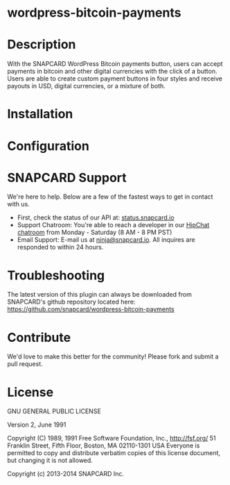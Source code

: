 wordpress-bitcoin-payments
==========================

# Description

With the SNAPCARD WordPress Bitcoin payments button, users can accept payments in bitcoin and other digital currencies with the click of a button. Users are able to create custom payment buttons in four styles and receive payouts in USD, digital currencies, or a mixture of both.


# Installation


# Configuration


# SNAPCARD Support 

We're here to help. Below are a few of the fastest ways to get in contact with us.

* First, check the status of our API at: [status.snapcard.io](status.snapcard.io)
* Support Chatroom: You're able to reach a developer in our [HipChat chatroom](https://www.hipchat.com/gG5fThjMQ) from Monday - Saturday (8 AM - 8 PM PST)
* Email Support: E-mail us at [ninja@snapcard.io](mailto:ninja@snapcard.io). All inquires are responded to within 24 hours.

# Troubleshooting

The latest version of this plugin can always be downloaded from SNAPCARD's github repository located here: https://github.com/snapcard/wordpress-bitcoin-payments

# Contribute

We'd love to make this better for the community! Please fork and submit a pull request.

# License

GNU GENERAL PUBLIC LICENSE

Version 2, June 1991

Copyright (C) 1989, 1991 Free Software Foundation, Inc., <http://fsf.org/>
51 Franklin Street, Fifth Floor, Boston, MA 02110-1301 USA
Everyone is permitted to copy and distribute verbatim copies
of this license document, but changing it is not allowed.

Copyright (c) 2013-2014 SNAPCARD Inc.
